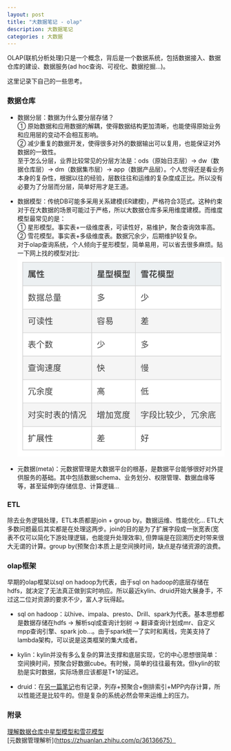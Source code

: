 ```yaml
---
layout: post
title: "大数据笔记 - olap"
description: 大数据笔记
categories : 大数据
---
```

OLAP(联机分析处理)只是一个概念，背后是一个数据系统，包括数据接入、数据仓库的建设、数据服务(ad hoc查询、可视化、数据挖掘...)。
<!-- more -->
这里记录下自己的一些思考。
<br />

### 数据仓库

* 数据分层：数据为什么要分层存储？<br>
① 原始数据和应用数据的解耦，使得数据结构更加清晰，也能使得原始业务和应用层的变动不会相互影响。<br>
② 减少重复的数据开发，使得很多对外的数据输出可以复用，也能保证对外数据的一致性。<br>
至于怎么分层，业界比较常见的分层方法是：ods（原始日志层）-> dw（数据仓库层）-> dm（数据集市层）-> app（数据产品层）。个人觉得还是看业务本身的复杂性，根据以往的经验，层数往往和运维的复杂度成正比。所以没有必要为了分层而分层，简单好用才是王道。

* 数据模型：传统DB可能多采用关系建模(ER建模)，严格符合3范式。这种约束对于在大数据的场景可能过于严格，所以大数据仓库多采用维度建模。而维度模型最常见的是：<br>
① 星形模型。事实表+一级维度表，可读性好，易维护，聚合查询效率高。<br>
② 雪花模型。事实表+多级维度表。数据冗余少，后期维护较复杂。<br>
对于olap查询系统，个人倾向于星形模型，简单易用，可以省去很多麻烦。贴一下网上找的模型对比:<br>
![note](/images/hadoop/model.png)

* 元数据(meta)：元数据管理是大数据平台的根基，是数据平台能够很好对外提供服务的基础。其中包括数据schema、业务划分、权限管理、数据血缘等等，甚至延伸到存储信息、计算逻辑...

### ETL
除去业务逻辑处理，ETL本质都是join + group by。数据运维、性能优化... ETL大多数问题最后其实都是在处理这两步。join的目的是为了扩展字段成一张宽表(宽表不仅可以简化下游处理逻辑，也能提升处理效率), 但弊端是在回溯历史时带来很大无谓的计算。group by(预聚合)本质上是空间换时间，缺点是存储资源的浪费。

### olap框架
早期的olap框架以sql on hadoop为代表，由于sql on hadoop的底层存储在hdfs，就决定了无法真正做到实时响应。所以最近kylin、druid开始大展身手，不过这二位对资源的要求不少，富人才玩得起。

* sql on hadoop：以hive、impala、presto、Drill、spark为代表。基本思想都是数据存储在hdfs -> 解析sql成查询计划树 -> 翻译查询计划成mr、自定义mpp查询引擎、spark job...。由于spark统一了实时和离线，完美支持了lambda架构，可以说是这类框架的集大成者。

* kylin：kylin并没有多么复杂的算法支撑和底层实现，它的中心思想很简单：空间换时间，预聚合好数据cube。有时候，简单的往往最有效。但kylin的软肋是实时数据，实际场景应该都是T+1的延迟。

* druid：在[另一篇笔记](http://dannyhnu.github.io/2018/08/11/realtime_olap/)也有记录，列存+预聚合+倒排索引+MPP内存计算，所以性能还是比较牛的。但是复杂的系统必然会带来运维上的压力。

### 附录
[理解数据仓库中星型模型和雪花模型](https://blog.csdn.net/u010454030/article/details/74589791)<br>
[元数据管理解析](https://zhuanlan.zhihu.com/p/36136675）